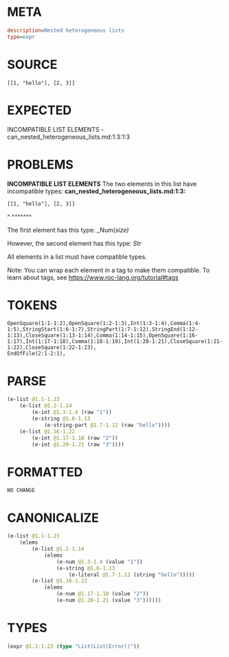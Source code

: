 # META
~~~ini
description=Nested heterogeneous lists
type=expr
~~~
# SOURCE
~~~roc
[[1, "hello"], [2, 3]]
~~~
# EXPECTED
INCOMPATIBLE LIST ELEMENTS - can_nested_heterogeneous_lists.md:1:3:1:3
# PROBLEMS
**INCOMPATIBLE LIST ELEMENTS**
The two elements in this list have incompatible types:
**can_nested_heterogeneous_lists.md:1:3:**
```roc
[[1, "hello"], [2, 3]]
```
  ^  ^^^^^^^

The first element has this type:
    _Num(_size)_

However, the second element has this type:
    _Str_

All elements in a list must have compatible types.

Note: You can wrap each element in a tag to make them compatible.
To learn about tags, see <https://www.roc-lang.org/tutorial#tags>

# TOKENS
~~~zig
OpenSquare(1:1-1:2),OpenSquare(1:2-1:3),Int(1:3-1:4),Comma(1:4-1:5),StringStart(1:6-1:7),StringPart(1:7-1:12),StringEnd(1:12-1:13),CloseSquare(1:13-1:14),Comma(1:14-1:15),OpenSquare(1:16-1:17),Int(1:17-1:18),Comma(1:18-1:19),Int(1:20-1:21),CloseSquare(1:21-1:22),CloseSquare(1:22-1:23),
EndOfFile(2:1-2:1),
~~~
# PARSE
~~~clojure
(e-list @1.1-1.23
	(e-list @1.2-1.14
		(e-int @1.3-1.4 (raw "1"))
		(e-string @1.6-1.13
			(e-string-part @1.7-1.12 (raw "hello"))))
	(e-list @1.16-1.22
		(e-int @1.17-1.18 (raw "2"))
		(e-int @1.20-1.21 (raw "3"))))
~~~
# FORMATTED
~~~roc
NO CHANGE
~~~
# CANONICALIZE
~~~clojure
(e-list @1.1-1.23
	(elems
		(e-list @1.2-1.14
			(elems
				(e-num @1.3-1.4 (value "1"))
				(e-string @1.6-1.13
					(e-literal @1.7-1.12 (string "hello")))))
		(e-list @1.16-1.22
			(elems
				(e-num @1.17-1.18 (value "2"))
				(e-num @1.20-1.21 (value "3"))))))
~~~
# TYPES
~~~clojure
(expr @1.1-1.23 (type "List(List(Error))"))
~~~
